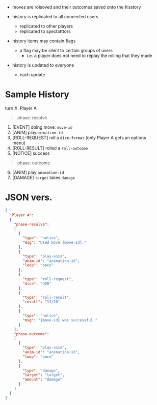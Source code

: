 - moves are rolsoved and their outcomes saved onto the hisstory
- history is replicated to all connected users
    - replicated to other players
    - replicated to spectatttors
- history items may contain flags
    - a flag may be silent to certain groups of users
        - i.e. a player does not need to replay the rolling that they made


- history is updated to everyone
    - each update 

# Sample History
turn X, Player A

> phase: resolve 
1. [EVENT] doing move: `move-id`
2. [ANIM] play`animation-id`
3. [ROLL-REQUEST] roll a `dice-format` (only Player A gets an options menu)
4. [ROLL-RESULT] rolled a `roll-outcome`
5. [NOTICE] success
> phase: outcome
6. [ANIM] play `animation-id`
7. [DAMAGE] `target` takes `damage`
# JSON vers.
```json
{
  "Player A":
  {
    "phase-resolve":
    [
      {
        "type": "notice",
        "msg": "Used move {move-id}."
      },
      {
        "type": "play-anim",
        "anim-id": "animation-id",
        "loop": "once"
      },
      {
        "type": "roll-request",
        "dice": "d20"
      },
      {
        "type": "roll-result",
        "result": "17/20"
      },
      {
        "type": "notice",
        "msg": "{move-id} was successful."
      }
    ],
    "phase-outcome":
    [
      {
        "type": "play-anim",
        "anim-id": "animation-id",
        "loop": "once"
      },
      {
        "type": "damage",
        "target": "target",
        "amount": "damage"
      }
    ]
  }
}
```